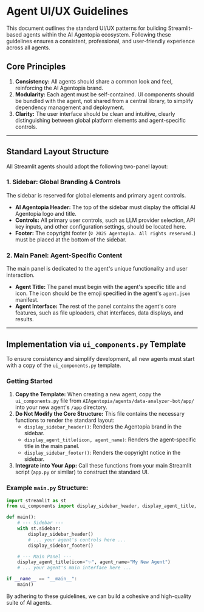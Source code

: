 # Agent UI/UX Guidelines

This document outlines the standard UI/UX patterns for building Streamlit-based agents within the AI Agentopia ecosystem. Following these guidelines ensures a consistent, professional, and user-friendly experience across all agents.

## Core Principles

1.  **Consistency:** All agents should share a common look and feel, reinforcing the AI Agentopia brand.
2.  **Modularity:** Each agent must be self-contained. UI components should be bundled with the agent, not shared from a central library, to simplify dependency management and deployment.
3.  **Clarity:** The user interface should be clean and intuitive, clearly distinguishing between global platform elements and agent-specific controls.

---

## Standard Layout Structure

All Streamlit agents should adopt the following two-panel layout:

### 1. Sidebar: Global Branding & Controls

The sidebar is reserved for global elements and primary agent controls.

-   **AI Agentopia Header:** The top of the sidebar must display the official AI Agentopia logo and title.
-   **Controls:** All primary user controls, such as LLM provider selection, API key inputs, and other configuration settings, should be located here.
-   **Footer:** The copyright footer (`© 2025 Agentopia. All rights reserved.`) must be placed at the bottom of the sidebar.

### 2. Main Panel: Agent-Specific Content

The main panel is dedicated to the agent's unique functionality and user interaction.

-   **Agent Title:** The panel must begin with the agent's specific title and icon. The icon should be the emoji specified in the agent's `agent.json` manifest.
-   **Agent Interface:** The rest of the panel contains the agent's core features, such as file uploaders, chat interfaces, data displays, and results.

---

## Implementation via `ui_components.py` Template

To ensure consistency and simplify development, all new agents must start with a copy of the `ui_components.py` template.

### Getting Started

1.  **Copy the Template:** When creating a new agent, copy the `ui_components.py` file from `AIAgentopia/agents/data-analyzer-bot/app/` into your new agent's `/app` directory.
2.  **Do Not Modify the Core Structure:** This file contains the necessary functions to render the standard layout:
    -   `display_sidebar_header()`: Renders the Agentopia brand in the sidebar.
    -   `display_agent_title(icon, agent_name)`: Renders the agent-specific title in the main panel.
    -   `display_sidebar_footer()`: Renders the copyright notice in the sidebar.
3.  **Integrate into Your App:** Call these functions from your main Streamlit script (`app.py` or similar) to construct the standard UI.

### Example `main.py` Structure:

```python
import streamlit as st
from ui_components import display_sidebar_header, display_agent_title, display_sidebar_footer

def main():
    # --- Sidebar ---
    with st.sidebar:
        display_sidebar_header()
        # ... your agent's controls here ...
        display_sidebar_footer()

    # --- Main Panel ---
    display_agent_title(icon="✨", agent_name="My New Agent")
    # ... your agent's main interface here ...

if __name__ == "__main__":
    main()
```

By adhering to these guidelines, we can build a cohesive and high-quality suite of AI agents.
